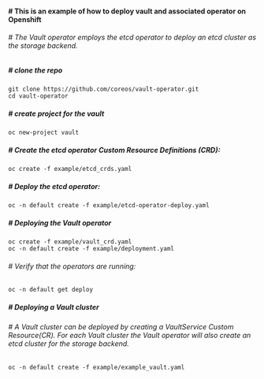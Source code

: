 #### # This is an example of how to deploy vault and associated operator on Openshift
###### # The Vault operator employs the etcd operator to deploy an etcd cluster as the storage backend.
##### # clone the repo
```
git clone https://github.com/coreos/vault-operator.git
cd vault-operator
```
##### # create project for the vault
```
oc new-project vault
```
##### # Create the etcd operator Custom Resource Definitions (CRD):
```
oc create -f example/etcd_crds.yaml
```
##### # Deploy the etcd operator:
```
oc -n default create -f example/etcd-operator-deploy.yaml
```
##### # Deploying the Vault operator
```
oc create -f example/vault_crd.yaml
oc -n default create -f example/deployment.yaml
```
###### # Verify that the operators are running:
```
oc -n default get deploy
```
##### # Deploying a Vault cluster
###### # A Vault cluster can be deployed by creating a VaultService Custom Resource(CR). For each Vault cluster the Vault operator will also create an etcd cluster for the storage backend.
```
oc -n default create -f example/example_vault.yaml
```
